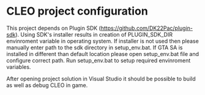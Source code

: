 # CLEO project configuration

This project depends on Plugin SDK (https://github.com/DK22Pac/plugin-sdk). Using SDK's installer results in creation of PLUGIN_SDK_DIR envinroment variable in operating system. If installer is not used then please manually enter path to the sdk directory in setup_env.bat.
If GTA SA is installed in different than default location please open setup_env.bat file and configure correct path.
Run setup_env.bat to setup required envinroment variables.

After opening project solution in Visual Studio it should be possible to build as well as debug CLEO in game.
